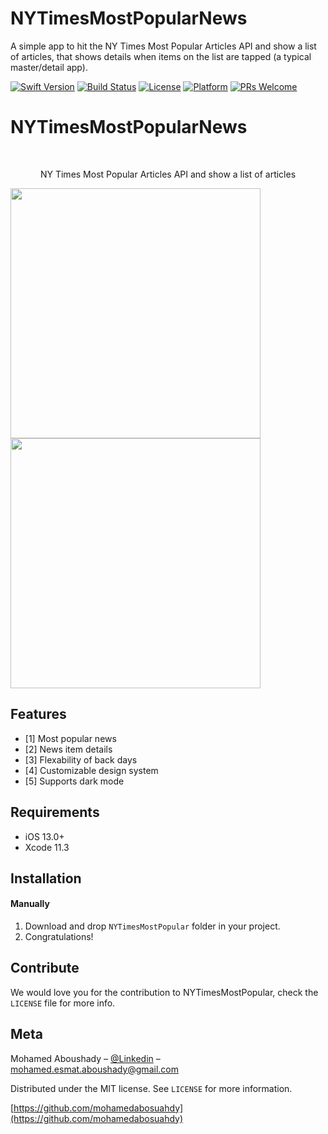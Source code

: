 # NYTimesMostPopularNews
A simple app to hit the NY Times Most Popular Articles API and show a list of articles, that shows details when items on the list are tapped (a typical master/detail app).




[![Swift Version][swift-image]][swift-url]
[![Build Status][travis-image]][travis-url]
[![License][license-image]][license-url]
[![Platform](https://img.shields.io/cocoapods/p/LFAlertController.svg?style=flat)](http://cocoapods.org/pods/LFAlertController)
[![PRs Welcome](https://img.shields.io/badge/PRs-welcome-brightgreen.svg?style=flat-square)](http://makeapullrequest.com)

# NYTimesMostPopularNews
<br />
<p align="center">
  <p align="center">
    NY Times Most Popular Articles API and show a list of articles
  </p>
</p>

<p align="row">
<img src= "https://i.ibb.co/Ld27VnB/1.png" width="400" >
<img src= "https://i.ibb.co/KFKPygX/2.png" width="400" >
</p>

## Features

- [1] Most popular news
- [2] News item details
- [3] Flexability of back days
- [4] Customizable design system
- [5] Supports dark mode

## Requirements

- iOS 13.0+
- Xcode 11.3

## Installation

#### Manually
1. Download and drop ```NYTimesMostPopular``` folder in your project.  
2. Congratulations!  



## Contribute

We would love you for the contribution to NYTimesMostPopular, check the ``LICENSE`` file for more info.

## Meta

Mohamed Aboushady – [@Linkedin](https://www.linkedin.com/in/mohamed-abou-shady-050769108/) – mohamed.esmat.aboushady@gmail.com

Distributed under the MIT license. See ``LICENSE`` for more information.

[https://github.com/mohamedabosuahdy](https://github.com/mohamedabosuahdy)

[swift-image]:https://img.shields.io/badge/swift-5.0-orange.svg
[swift-url]: https://swift.org/
[license-image]: https://img.shields.io/badge/License-MIT-blue.svg
[license-url]: LICENSE
[travis-image]: https://img.shields.io/travis/dbader/node-datadog-metrics/master.svg?style=flat-square
[travis-url]: https://travis-ci.org/dbader/node-datadog-metrics
[codebeat-image]: https://codebeat.co/badges/c19b47ea-2f9d-45df-8458-b2d952fe9dad
[codebeat-url]: https://codebeat.co/projects/github-com-vsouza-awesomeios-com
